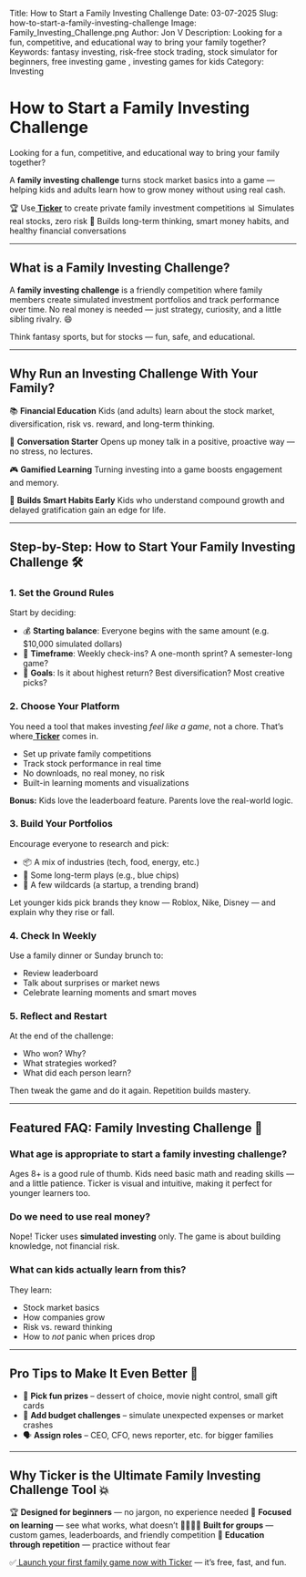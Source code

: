 Title: How to Start a Family Investing Challenge
Date: 03-07-2025
Slug: how-to-start-a-family-investing-challenge
Image: Family_Investing_Challenge.png
Author: Jon V
Description: Looking for a fun, competitive, and educational way to bring your family together?
Keywords: fantasy investing, risk-free stock trading, stock simulator for beginners, free investing game , investing games for kids
Category: Investing

# **How to Start a Family Investing Challenge**

Looking for a fun, competitive, and educational way to bring your family together?

A **family investing challenge** turns stock market basics into a game — helping kids and adults learn how to grow money without using real cash.

🏆 Use[ **Ticker**](https://heyticker.com "‌") to create private family investment competitions
📊 Simulates real stocks, zero risk
🎯 Builds long-term thinking, smart money habits, and healthy financial conversations

---

## **What is a Family Investing Challenge?**

A **family investing challenge** is a friendly competition where family members create simulated investment portfolios and track performance over time. No real money is needed — just strategy, curiosity, and a little sibling rivalry. 😄



Think fantasy sports, but for stocks — fun, safe, and educational.

---

## **Why Run an Investing Challenge With Your Family?**

📚 **Financial Education**
Kids (and adults) learn about the stock market, diversification, risk vs. reward, and long-term thinking.

💬 **Conversation Starter**
Opens up money talk in a positive, proactive way — no stress, no lectures.

🎮 **Gamified Learning**
Turning investing into a game boosts engagement and memory.

🧠 **Builds Smart Habits Early**
Kids who understand compound growth and delayed gratification gain an edge for life.

---

## **Step-by-Step: How to Start Your Family Investing Challenge 🛠️**

### **1. Set the Ground Rules**

Start by deciding:

- 💰 **Starting balance**: Everyone begins with the same amount (e.g. $10,000 simulated dollars)
- 📆 **Timeframe**: Weekly check-ins? A one-month sprint? A semester-long game?
- 🎯 **Goals**: Is it about highest return? Best diversification? Most creative picks?

### **2. Choose Your Platform**

You need a tool that makes investing _feel like a game_, not a chore. That’s where[ **Ticker**](https://heyticker.com "‌") comes in.

- Set up private family competitions
- Track stock performance in real time
- No downloads, no real money, no risk
- Built-in learning moments and visualizations

**Bonus:** Kids love the leaderboard feature. Parents love the real-world logic.

### **3. Build Your Portfolios**

Encourage everyone to research and pick:

- 📦 A mix of industries (tech, food, energy, etc.)
- 🐢 Some long-term plays (e.g., blue chips)
- 🐇 A few wildcards (a startup, a trending brand)

Let younger kids pick brands they know — Roblox, Nike, Disney — and explain why they rise or fall.

### **4. Check In Weekly**

Use a family dinner or Sunday brunch to:

- Review leaderboard
- Talk about surprises or market news
- Celebrate learning moments and smart moves

### **5. Reflect and Restart**

At the end of the challenge:

- Who won? Why?
- What strategies worked?
- What did each person learn?

Then tweak the game and do it again. Repetition builds mastery.

---

## **Featured FAQ: Family Investing Challenge 🧩**

### **What age is appropriate to start a family investing challenge?**

Ages 8+ is a good rule of thumb. Kids need basic math and reading skills — and a little patience. Ticker is visual and intuitive, making it perfect for younger learners too.

### **Do we need to use real money?**

Nope! Ticker uses **simulated investing** only. The game is about building knowledge, not financial risk.

### **What can kids actually learn from this?**

They learn:

- Stock market basics
- How companies grow
- Risk vs. reward thinking
- How to _not_ panic when prices drop

---

## **Pro Tips to Make It Even Better 🎯**

- 🧁 **Pick fun prizes** – dessert of choice, movie night control, small gift cards
- 🧮 **Add budget challenges** – simulate unexpected expenses or market crashes
- 🗣️ **Assign roles** – CEO, CFO, news reporter, etc. for bigger families

---

## **Why Ticker is the Ultimate Family Investing Challenge Tool 💥**

🏆 **Designed for beginners** — no jargon, no experience needed
🎯 **Focused on learning** — see what works, what doesn’t
👨‍👩‍👧‍👦 **Built for groups** — custom games, leaderboards, and friendly competition
🧠 **Education through repetition** — practice without fear

✅[ Launch your first family game now with Ticker](https://heyticker.com "‌") — it’s free, fast, and fun.
